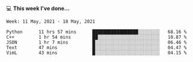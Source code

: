 💻 **This week I've done...**

<!--START_SECTION:waka-->
```text
Week: 11 May, 2021 - 18 May, 2021

Python      11 hrs 57 mins      █████████████████░░░░░░░░   68.16 % 
C++         1 hr 54 mins        ██░░░░░░░░░░░░░░░░░░░░░░░   10.87 % 
JSON        1 hr 7 mins         █░░░░░░░░░░░░░░░░░░░░░░░░   06.46 % 
Text        47 mins             █░░░░░░░░░░░░░░░░░░░░░░░░   04.47 % 
VimL        43 mins             █░░░░░░░░░░░░░░░░░░░░░░░░   04.15 %
```
<!--END_SECTION:waka-->
